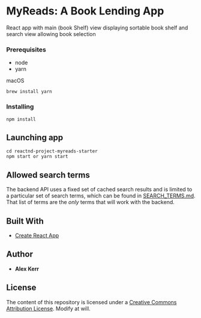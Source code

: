 # MyReads: A Book Lending App

React app with main (book Shelf) view displaying sortable book shelf and search view allowing book selection


### Prerequisites

* node
* yarn

macOS
```
brew install yarn
```

### Installing

```
npm install
```

## Launching app
```
cd reactnd-project-myreads-starter
npm start or yarn start
```

## Allowed search terms
The backend API uses a fixed set of cached search results and is limited to a particular set of search terms, which can be found in [SEARCH_TERMS.md](SEARCH_TERMS.md). That list of terms are the _only_ terms that will work with the backend.

## Built With

* [Create React App](https://github.com/facebookincubator/create-react-app)


## Author

* **Alex Kerr**


## License

The content of this repository is licensed under a
[Creative Commons Attribution License](http://creativecommons.org/licenses/by/3.0/us/). Modify at will.
